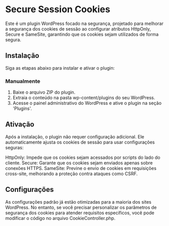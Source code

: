# Secure Session Cookies

Este é um plugin WordPress focado na segurança, projetado para melhorar a segurança dos cookies de sessão ao configurar atributos HttpOnly, Secure e SameSite, garantindo que os cookies sejam utilizados de forma segura.

## Instalação
Siga as etapas abaixo para instalar e ativar o plugin:


### Manualmente
1. Baixe o arquivo ZIP do plugin.
2. Extraia o conteúdo na pasta wp-content/plugins do seu WordPress.
3. Acesse o painel administrativo do WordPress e ative o plugin na seção 'Plugins'.

## Ativação
Após a instalação, o plugin não requer configuração adicional. Ele automaticamente ajusta os cookies de sessão para usar configurações seguras:

HttpOnly: Impede que os cookies sejam acessados por scripts do lado do cliente.
Secure: Garante que os cookies sejam enviados apenas sobre conexões HTTPS.
SameSite: Previne o envio de cookies em requisições cross-site, melhorando a proteção contra ataques como CSRF.

## Configurações
As configurações padrão já estão otimizadas para a maioria dos sites WordPress. No entanto, se você precisar personalizar os parâmetros de segurança dos cookies para atender requisitos específicos, você pode modificar o código no arquivo CookieController.php.
